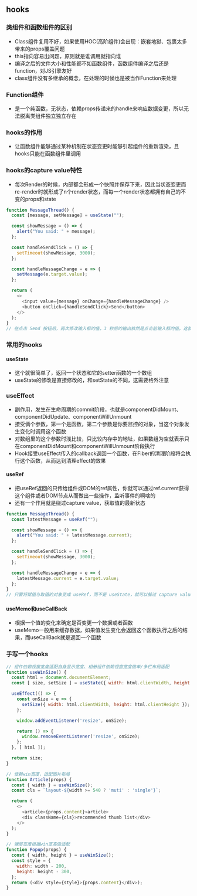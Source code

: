 ## hooks
### 类组件和函数组件的区别
* Class组件复用不好，如果使用HOC(高阶组件)会出现：嵌套地狱、包裹太多带来的props覆盖问题
* this指向容易出问题，原则就是谁调用就指向谁
* 编译之后的文件大小和性能都不如函数组件，函数组件编译之后还是function，对JS引擎友好
* class组件没有多继承的概念，在处理的时候也是被当作Function来处理
### Function组件
- 是一个纯函数，无状态，依赖props传递来的handle来响应数据变更，所以无法脱离类组件独立独立存在
### hooks的作用
- 让函数组件能够通过某种机制在状态变更时能够引起组件的重新渲染，且hooks只能在函数组件里调用
### hooks的capture value特性
- 每次Render的时候，内部都会形成一个快照并保存下来，因此当状态变更而re-render时就形成了n个render状态，而每一个render状态都拥有自己的不变的props和state
```js
function MessageThread() {
  const [message, setMessage] = useState("");

  const showMessage = () => {
    alert("You said: " + message);
  };

  const handleSendClick = () => {
    setTimeout(showMessage, 3000);
  };

  const handleMessageChange = e => {
    setMessage(e.target.value);
  };

  return (
    <>
      <input value={message} onChange={handleMessageChange} />
      <button onClick={handleSendClick}>Send</button>
    </>
  );
}
// 在点击 Send 按钮后，再次修改输入框的值，3 秒后的输出依然是点击前输入框的值。这就是所谓的 capture value 的特性。
```
### 常用的hooks
#### useState
- 这个就很简单了，返回一个状态和它的setter函数的一个数组
- useState的修改是直接修改的，和setState的不同，这需要格外注意
###  useEffect
- 副作用，发生在生命周期的commit阶段，也就是componentDidMount、componentDidUpdate、componentWillUnmount
- 接受俩个参数，第一个是函数，第二个参数是你要监控的对象，当这个对象发生变化时调用这个函数
- 对数组里的这个参数时浅比较，只比较内存中的地址，如果数组为空就表示只在componentDidMount和componentWillUnmount阶段执行
- Hook接受useEffect传入的callback返回一个函数，在Fiber的清理阶段将会执行这个函数，从而达到清理effect的效果
#### useRef
- 把useRef返回的只传给组件或DOM的ref属性，你就可以通过ref.current获得这个组件或者DOM节点从而做出一些操作，监听事件的啊啥的
- 还有一个作用就是绕过capture value，获取值的最新状态
```js
function MessageThread() {
  const latestMessage = useRef("");

  const showMessage = () => {
    alert("You said: " + latestMessage.current);
  };

  const handleSendClick = () => {
    setTimeout(showMessage, 3000);
  };

  const handleMessageChange = e => {
    latestMessage.current = e.target.value;
  };
}
// 只要将赋值与取值的对象变成 useRef，而不是 useState，就可以躲过 capture value 特性，在 3 秒后得到最新的值。
```
#### useMemo和useCallBack
- 根据一个值的变化来确定是否变更一个数据或者函数
- useMemo一般用来缓存数据，如果值发生变化会返回这个函数执行之后的结果，而useCallBack就是返回一个函数
### 手写一个hooks
```js
// 组件依赖视窗宽度适配自身显示宽度、相册组件依赖视窗宽度做单/多栏布局适配
function useWinSize() {
  const html = document.documentElement;
  const [ size, setSize ] = useState({ width: html.clientWidth, height: html.clientHeight });

  useEffect(() => {
    const onSize = e => {
      setSize({ width: html.clientWidth, height: html.clientHeight });
    };

    window.addEventListener('resize', onSize);

    return () => {
      window.removeEventListener('resize', onSize);
    };
  }, [ html ]);

  return size;
}

// 依赖win宽度，适配图片布局
function Article(props) {
  const { width } = useWinSize();
  const cls = `layout-${width >= 540 ? 'muti' : 'single'}`;

  return (
    <>
      <article>{props.content}<article>
      <div className={cls}>recommended thumb list</div>
    </>
  );
}

// 弹层宽度根据win宽高做适配
function Popup(props) {
  const { width, height } = useWinSize();
  const style = {
    width: width - 200,
    height: height - 300,
  };
  return (<div style={style}>{props.content}</div>);
}
```
